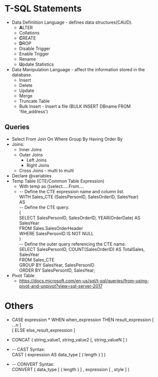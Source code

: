 # T-SQL Statements
* Data Definiition Language - defines data structures(CAUD).
    * **A**LTER
    * Collations
    * **C**REATE
    * **D**ROP
    * Disable Trigger
    * Enable Trigger
    * Rename
    * **U**pdate Statistics
* Data Manipulation Language - affect the information stored in the database.
    * Insert
    * Delete
    * Update
    * Merge
    * Truncate Table
    * Bulk Insert - Insert a file (BULK INSERT DBname FROM 'file_address')
    
## Queries  
* Select From  Join On Where Group By Having Order By
* Joins:
    * Inner Joins
    * Outer Joins
        * Left Joins
        * Right Joins
    * Cross Joins - multi to multi
* Declare @variables
* Temp Table (CTE/Common Table Expression)
    * With temp as ()select.....From....
    * -- Define the CTE expression name and column list.  
WITH Sales_CTE (SalesPersonID, SalesOrderID, SalesYear)  
AS  
-- Define the CTE query.  
(  
    SELECT SalesPersonID, SalesOrderID, YEAR(OrderDate) AS SalesYear  
    FROM Sales.SalesOrderHeader  
    WHERE SalesPersonID IS NOT NULL  
)  
-- Define the outer query referencing the CTE name.  
SELECT SalesPersonID, COUNT(SalesOrderID) AS TotalSales, SalesYear  
FROM Sales_CTE  
GROUP BY SalesYear, SalesPersonID  
ORDER BY SalesPersonID, SalesYear; 
* Pivot Table
    * https://docs.microsoft.com/en-us/sql/t-sql/queries/from-using-pivot-and-unpivot?view=sql-server-2017

# Others
* CASE expression
      * WHEN when_expression THEN result_expression [ ...n ]   
        [ ELSE else_result_expression ]   

* CONCAT ( string_value1, string_value2 [, string_valueN ] )  
* -- CAST Syntax:  
CAST ( expression AS data_type [ ( length ) ] )  
  
* -- CONVERT Syntax:  
CONVERT ( data_type [ ( length ) ] , expression [ , style ] )  
